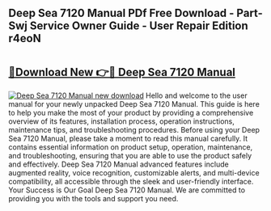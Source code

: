 ## Deep Sea 7120 Manual PDf Free Download - Part-Swj Service Owner Guide - User Repair Edition r4eoN

# <h2><a href="http://cf20027.oget.top/?id=Deep+Sea+7120+Manual">🔗Download New 👉🔴 Deep Sea 7120 Manual</a></h2>

[![Deep Sea 7120 Manual new download](https://i.imgur.com/5g1atiW.png)](http://cf20027.oget.top/?id=Deep+Sea+7120+Manual)
Hello and welcome to the user manual for your newly unpacked Deep Sea 7120 Manual. This guide is here to help you make the most of your product by providing a comprehensive overview of its features, installation process, operation instructions, maintenance tips, and troubleshooting procedures. Before using your Deep Sea 7120 Manual, please take a moment to read this manual carefully. It contains essential information on product setup, operation, maintenance, and troubleshooting, ensuring that you are able to use the product safely and effectively. Deep Sea 7120 Manual advanced features include augmented reality, voice recognition, customizable alerts, and multi-device compatibility, all accessible through the sleek and user-friendly interface. Your Success is Our Goal Deep Sea 7120 Manual. We are committed to providing you with the tools and support you need.

